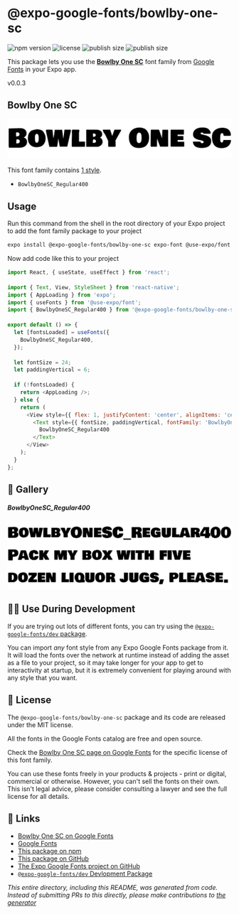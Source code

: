 # @expo-google-fonts/bowlby-one-sc

![npm version](https://flat.badgen.net/npm/v/@expo-google-fonts/bowlby-one-sc)
![license](https://flat.badgen.net/github/license/expo/google-fonts)
![publish size](https://flat.badgen.net/packagephobia/install/@expo-google-fonts/bowlby-one-sc)
![publish size](https://flat.badgen.net/packagephobia/publish/@expo-google-fonts/bowlby-one-sc)

This package lets you use the [**Bowlby One SC**](https://fonts.google.com/specimen/Bowlby+One+SC) font family from [Google Fonts](https://fonts.google.com/) in your Expo app.

v0.0.3

## Bowlby One SC

![Bowlby One SC](./font-family.png)

This font family contains [1 style](#-gallery).

- `BowlbyOneSC_Regular400`

## Usage

Run this command from the shell in the root directory of your Expo project to add the font family package to your project
```sh
expo install @expo-google-fonts/bowlby-one-sc expo-font @use-expo/font
```

Now add code like this to your project
```js
import React, { useState, useEffect } from 'react';

import { Text, View, StyleSheet } from 'react-native';
import { AppLoading } from 'expo';
import { useFonts } from '@use-expo/font';
import { BowlbyOneSC_Regular400 } from '@expo-google-fonts/bowlby-one-sc';

export default () => {
  let [fontsLoaded] = useFonts({
    BowlbyOneSC_Regular400,
  });

  let fontSize = 24;
  let paddingVertical = 6;

  if (!fontsLoaded) {
    return <AppLoading />;
  } else {
    return (
      <View style={{ flex: 1, justifyContent: 'center', alignItems: 'center' }}>
        <Text style={{ fontSize, paddingVertical, fontFamily: 'BowlbyOneSC_Regular400' }}>
          BowlbyOneSC_Regular400
        </Text>
      </View>
    );
  }
};

```

## 🔡 Gallery

##### BowlbyOneSC_Regular400
![BowlbyOneSC_Regular400](./e2826dfb2cc015f4d1a83c121524eff701bea716ad41719d21b0baaf0462abae.ttf.png)


## 👩‍💻 Use During Development

If you are trying out lots of different fonts, you can try using the [`@expo-google-fonts/dev` package](https://github.com/expo/google-fonts/tree/master/font-packages/dev#readme).

You can import *any* font style from any Expo Google Fonts package from it. It will load the fonts
over the network at runtime instead of adding the asset as a file to your project, so it may take longer
for your app to get to interactivity at startup, but it is extremely convenient
for playing around with any style that you want.

## 📖 License

The `@expo-google-fonts/bowlby-one-sc` package and its code are released under the MIT license.

All the fonts in the Google Fonts catalog are free and open source.

Check the [Bowlby One SC page on Google Fonts](https://fonts.google.com/specimen/Bowlby+One+SC) for the specific license of this font family.

You can use these fonts freely in your products & projects - print or digital, commercial or otherwise. However, you can't sell the fonts on their own. This isn't legal advice, please consider consulting a lawyer and see the full license for all details.

## 🔗 Links

- [Bowlby One SC on Google Fonts](https://fonts.google.com/specimen/Bowlby+One+SC)
- [Google Fonts](https://fonts.google.com/)
- [This package on npm](https://www.npmjs.com/package/@expo-google-fonts/bowlby-one-sc)
- [This package on GitHub](https://github.com/expo/google-fonts/tree/master/font-packages/bowlby-one-sc)
- [The Expo Google Fonts project on GitHub](https://github.com/expo/google-fonts)
- [`@expo-google-fonts/dev` Devlopment Package](https://github.com/expo/google-fonts/tree/master/font-packages/dev)


*This entire directory, including this README, was generated from code. Instead of submitting PRs to this directly, please make contributions to [the generator](https://github.com/expo/google-fonts/tree/master/packages/generator)*

